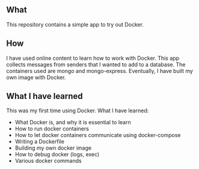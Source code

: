 ## What

This repository contains a simple app to try out Docker. 

## How

I have used online content to learn how to work with Docker. This app collects messages from senders that I wanted to add to a database. 
The containers used are mongo and mongo-express. Eventually, I have built my own image with Docker. 

## What I have learned 

This was my first time using Docker. What I have learned: 
- What Docker is, and why it is essential to learn 
- How to run docker containers 
- How to let docker containers communicate using docker-compose 
- Writing a Dockerfile 
- Building my own docker image 
- How to debug docker (logs, exec)
- Various docker commands

